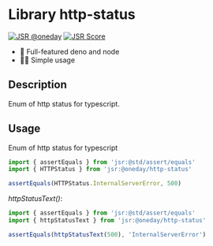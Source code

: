 # Library http-status

[![JSR @oneday](https://jsr.io/badges/@oneday/http-status)](https://jsr.io/@oneday/http-status)
[![JSR Score](https://jsr.io/badges/@oneday/http-status/score)](https://jsr.io/@oneday/http-status)

- 🚀 Full-featured deno and node
- 🏄‍♀️ Simple usage

## Description

Enum of http status for typescript.

## Usage

Enum of http status for typescript

```ts
import { assertEquals } from 'jsr:@std/assert/equals'
import { HTTPStatus } from 'jsr:@oneday/http-status'

assertEquals(HTTPStatus.InternalServerError, 500)
```

_httpStatusText()_:

```ts
import { assertEquals } from 'jsr:@std/assert/equals'
import { httpStatusText } from 'jsr:@oneday/http-status'

assertEquals(httpStatusText(500), 'InternalServerError')
```
